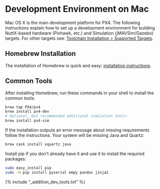 # Development Environment on Mac

Mac OS X is the main development platform for PX4. The following instructions explain how to set up a development environment for building NuttX-based hardware (Pixhawk, etc.) and Simulation (jMAVSim/Gazebo) targets. For other targets see: [Toolchain Installation > Supported Targets](../setup/dev_env.md#supported-targets).


## Homebrew Installation

The installation of Homebrew is quick and easy: [installation instructions](https://brew.sh).


## Common Tools

After installing Homebrew, run these commands in your shell to install the common tools:

```sh
brew tap PX4/px4
brew install px4-dev
# Optional, but recommended additional simulation tools:
brew install px4-sim
```

If the installation outputs an error message about missing requirements follow the instructions. Your system will be missing Java and Quartz:

```sh
brew cask install xquartz java
```

Install pip if you don't already have it and use it to install the required packages:

```sh
sudo easy_install pip
sudo -H pip install pyserial empy pandas jinja2
```

<!-- import docs for other tools and next steps. -->
{% include "_addition_dev_tools.txt" %}

